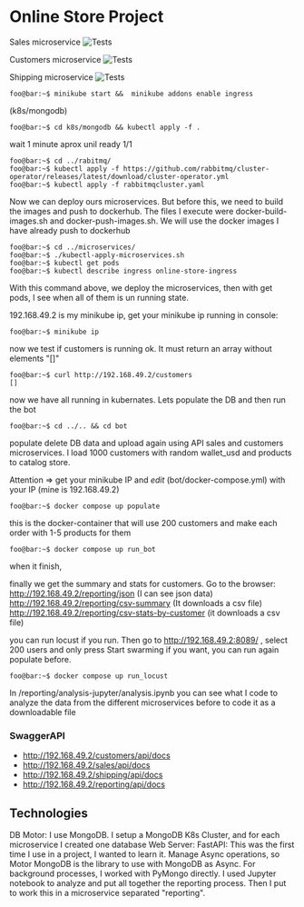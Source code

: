 # Online Store Project




Sales microservice ![Tests](https://github.com/gnm3000/coding-online-store/actions/workflows/sales.yaml/badge.svg)

Customers microservice ![Tests](https://github.com/gnm3000/coding-online-store/actions/workflows/customers.yaml/badge.svg)

Shipping microservice ![Tests](https://github.com/gnm3000/coding-online-store/actions/workflows/shipping.yaml/badge.svg)



```console
foo@bar:~$ minikube start &&  minikube addons enable ingress

```


(k8s/mongodb)

```console
foo@bar:~$ cd k8s/mongodb && kubectl apply -f . 

```
wait 1 minute aprox unil ready 1/1

```console
foo@bar:~$ cd ../rabitmq/ 
foo@bar:~$ kubectl apply -f https://github.com/rabbitmq/cluster-operator/releases/latest/download/cluster-operator.yml
foo@bar:~$ kubectl apply -f rabbitmqcluster.yaml

```
Now we can deploy ours microservices. But before this, we need to build the images and push to dockerhub.
The files I execute were  docker-build-images.sh and docker-push-images.sh.
We will use the docker images I have already push to dockerhub


```console
foo@bar:~$ cd ../microservices/
foo@bar:~$ ./kubectl-apply-microservices.sh 
foo@bar:~$ kubectl get pods
foo@bar:~$ kubectl describe ingress online-store-ingress

```
With this command above, we deploy the microservices, then with get pods, I see when all of them is un running state.


192.168.49.2 is my minikube ip, get your minikube ip running in console:

```console
foo@bar:~$ minikube ip 

```

now we test if customers is running ok. It must return an array without elements "[]"

```console
foo@bar:~$ curl http://192.168.49.2/customers
[]
```

now we have all running in kubernates. Lets populate the DB and then run the bot

```console
foo@bar:~$ cd ../.. && cd bot
```

populate delete DB data and upload again using API sales and customers microservices.
I load 1000 customers with random wallet_usd and products to catalog store.

Attention => get your minikube IP and *edit* (bot/docker-compose.yml) with your IP (mine is 192.168.49.2)

```console
foo@bar:~$ docker compose up populate
```

this is the docker-container that will use 200 customers and make each order with 1-5 products for them

```console
foo@bar:~$ docker compose up run_bot
```
when it finish,


finally we get the summary and stats for customers. Go to the browser:
http://192.168.49.2/reporting/json (I can see json data)
http://192.168.49.2/reporting/csv-summary (It downloads a csv file)
http://192.168.49.2/reporting/csv-stats-by-customer (it downloads a csv file)


you can run locust
if you run. Then go to http://192.168.49.2:8089/ , select 200 users and only press Start swarming
if you want, you can run again populate before.

```console
foo@bar:~$ docker compose up run_locust
```



In /reporting/analysis-jupyter/analysis.ipynb you can see what I code to analyze the data from the different microservices before to code it as a downloadable file

### SwaggerAPI
- http://192.168.49.2/customers/api/docs
- http://192.168.49.2/sales/api/docs
- http://192.168.49.2/shipping/api/docs
- http://192.168.49.2/reporting/api/docs

## Technologies

DB Motor: I use MongoDB. I setup a MongoDB K8s Cluster, and for each microservice I created one database
Web Server: FastAPI: This was the first time I use in a project, I wanted to learn it. Manage Async operations, so Motor MongoDB is the library to use with MongoDB as Async. For background processes, I worked with PyMongo directly.
I used Jupyter notebook to analyze and put all together the reporting process. Then I put to work this in a microservice separated "reporting".

